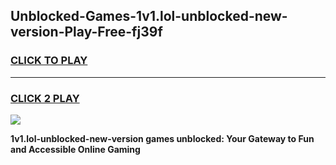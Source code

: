 
## Unblocked-Games-1v1.lol-unblocked-new-version-Play-Free-fj39f
<h3>
<a href="https://premium76.site?title=1v1.lol-unblocked-new-version&ref=20M">CLICK TO PLAY</a></h3>
<hr>

<h3>
<a href="https://premium76.site?title=1v1.lol-unblocked-new-version&ref=20M">CLICK 2 PLAY</a>
  
</h3>

<a href="https://premium76.site?title=1v1.lol-unblocked-new-version&ref=19M"><img src="https://clearcache.store/games.png"></a>


**1v1.lol-unblocked-new-version games unblocked: Your Gateway to Fun and Accessible Online Gaming**
